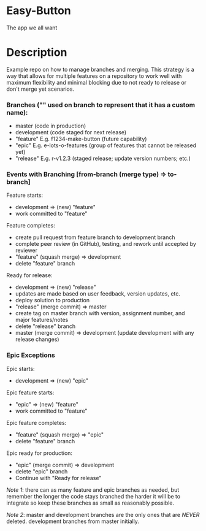 # Easy-Button
The app we all want

# Description
Example repo on how to manage branches and merging. This strategy is a way that allows for multiple features on a repository to work well with maximum flexibility and minimal blocking due to not ready to release or don't merge yet scenarios.

### Branches ("" used on branch to represent that it has a custom name):
- master (code in production)
- development (code staged for next release)
- "feature" E.g. f1234-make-button (future capability)
- "epic" E.g. e-lots-o-features (group of features that cannot be released yet)
- "release" E.g. r-v1.2.3 (staged release; update version numbers; etc.)

### Events with Branching [from-branch (merge type) => to-branch]
Feature starts: 
- development => (new) "feature"
- work committed to "feature"

Feature completes: 
- create pull request from feature branch to development branch
- complete peer review (in GitHub), testing, and rework until accepted by reviewer
- "feature" (squash merge) => development
- delete "feature" branch

Ready for release: 
- development => (new) "release"
- updates are made based on user feedback, version updates, etc.
- deploy solution to production
- "release" (merge commit) => master
- create tag on master branch with version, assignment number, and major features/notes
- delete "release" branch
- master (merge commit) => development (update development with any release changes)

### Epic Exceptions 
Epic starts:
- development => (new) "epic"

Epic feature starts:
- "epic" => (new) "feature"
- work committed to "feature"

Epic feature completes:
- "feature" (squash merge) => "epic"
- delete "feature" branch

Epic ready for production:
- "epic" (merge commit) => development
- delete "epic" branch
- Continue with "Ready for release"

*Note 1*: there can as many feature and epic branches as needed, but remember the longer the code stays branched the harder it will be to integrate so keep these branches as small as reasonably possible.

*Note 2*: master and development branches are the only ones that are *NEVER* deleted. development branches from master initially.
